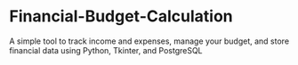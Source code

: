# Financial-Budget-Calculation
A simple tool to track income and expenses, manage your budget, and store financial data using Python, Tkinter, and PostgreSQL
